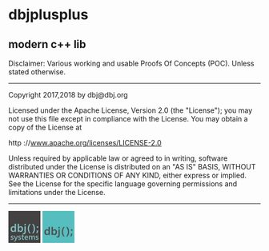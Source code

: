 # dbjplusplus
## modern c++ lib 

Disclaimer: Various working and usable Proofs Of Concepts (POC). Unless stated otherwise.

<hr/>
Copyright 2017,2018 by dbj@dbj.org

Licensed under the Apache License, Version 2.0 (the "License");
you may not use this file except in compliance with the License.
You may obtain a copy of the License at

http ://www.apache.org/licenses/LICENSE-2.0

Unless required by applicable law or agreed to in writing, software
distributed under the License is distributed on an "AS IS" BASIS,
WITHOUT WARRANTIES OR CONDITIONS OF ANY KIND, either express or implied.
See the License for the specific language governing permissions and
limitations under the License.

<hr/>
<img src="media/dbjsystems.jpg" style="height:64px;" />
<img src="media/dbjlogo.png" style="height:64px;" />
